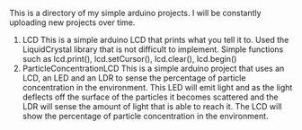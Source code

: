 This is a directory of my simple arduino projects. I will be constantly uploading new projects over time.
1. LCD
This is a simple arduino LCD that prints what you tell it to. Used the LiquidCrystal library that is not difficult to implement. Simple functions such as lcd.print(), lcd.setCursor(), lcd.clear(), lcd.begin()
2. ParticleConcentrationLCD
This is a simple arduino project that uses an LCD, an LED and an LDR to sense the percentage of particle concentration in the environment. This LED will emit light and as the light deflects off the surface of the particles it becomes scattered and the LDR will sense the amount of light that is able to reach it. The LCD will show the percentage of particle concentration in the environment. 
